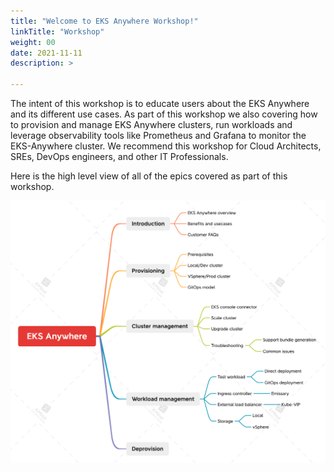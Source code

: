 ```yaml
---
title: "Welcome to EKS Anywhere Workshop!"
linkTitle: "Workshop"
weight: 00
date: 2021-11-11
description: >
  
---
```


The intent of this workshop is to educate users about the EKS Anywhere and its different use cases.
As part of this workshop we also covering how to provision and manage EKS Anywhere clusters, run workloads and leverage observability tools like Prometheus and Grafana to monitor the EKS-Anywhere cluster.
We recommend this workshop for Cloud Architects, SREs, DevOps engineers, and other IT Professionals.

Here is the high level view of all of the epics covered as part of this workshop.

![overview](images/overview.png)